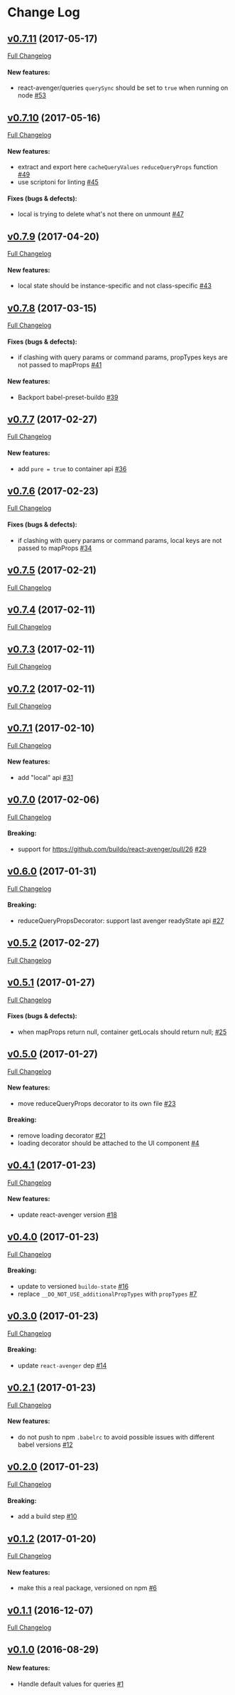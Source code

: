 #  Change Log



## [v0.7.11](https://github.com/buildo/react-container/tree/v0.7.11) (2017-05-17)
[Full Changelog](https://github.com/buildo/react-container/compare/v0.7.10...v0.7.11)

#### New features:

- react-avenger/queries `querySync` should be set to `true` when running on node [#53](https://github.com/buildo/react-container/issues/53)

## [v0.7.10](https://github.com/buildo/react-container/tree/v0.7.10) (2017-05-16)
[Full Changelog](https://github.com/buildo/react-container/compare/v0.7.9...v0.7.10)

#### New features:

- extract and export here `cacheQueryValues` `reduceQueryProps` function [#49](https://github.com/buildo/react-container/issues/49)
- use scriptoni for linting [#45](https://github.com/buildo/react-container/issues/45)

#### Fixes (bugs & defects):

- local is trying to delete what's not there on unmount [#47](https://github.com/buildo/react-container/issues/47)

## [v0.7.9](https://github.com/buildo/react-container/tree/v0.7.9) (2017-04-20)
[Full Changelog](https://github.com/buildo/react-container/compare/v0.7.8...v0.7.9)

#### New features:

- local state should be instance-specific and not class-specific [#43](https://github.com/buildo/react-container/issues/43)

## [v0.7.8](https://github.com/buildo/react-container/tree/v0.7.8) (2017-03-15)
[Full Changelog](https://github.com/buildo/react-container/compare/v0.7.7...v0.7.8)

#### Fixes (bugs & defects):

- if clashing with query params or command params, propTypes keys are not passed to mapProps [#41](https://github.com/buildo/react-container/issues/41)

#### New features:

- Backport babel-preset-buildo [#39](https://github.com/buildo/react-container/issues/39)

## [v0.7.7](https://github.com/buildo/react-container/tree/v0.7.7) (2017-02-27)
[Full Changelog](https://github.com/buildo/react-container/compare/v0.7.6...v0.7.7)

#### New features:

- add `pure = true` to container api [#36](https://github.com/buildo/react-container/issues/36)

## [v0.7.6](https://github.com/buildo/react-container/tree/v0.7.6) (2017-02-23)
[Full Changelog](https://github.com/buildo/react-container/compare/v0.7.5...v0.7.6)

#### Fixes (bugs & defects):

- if clashing with query params or command params, local keys are not passed to mapProps [#34](https://github.com/buildo/react-container/issues/34)

## [v0.7.5](https://github.com/buildo/react-container/tree/v0.7.5) (2017-02-21)
[Full Changelog](https://github.com/buildo/react-container/compare/v0.7.4...v0.7.5)

## [v0.7.4](https://github.com/buildo/react-container/tree/v0.7.4) (2017-02-11)
[Full Changelog](https://github.com/buildo/react-container/compare/v0.7.3...v0.7.4)

## [v0.7.3](https://github.com/buildo/react-container/tree/v0.7.3) (2017-02-11)
[Full Changelog](https://github.com/buildo/react-container/compare/v0.7.2...v0.7.3)

## [v0.7.2](https://github.com/buildo/react-container/tree/v0.7.2) (2017-02-11)
[Full Changelog](https://github.com/buildo/react-container/compare/v0.7.1...v0.7.2)

## [v0.7.1](https://github.com/buildo/react-container/tree/v0.7.1) (2017-02-10)
[Full Changelog](https://github.com/buildo/react-container/compare/v0.7.0...v0.7.1)

#### New features:

- add "local" api [#31](https://github.com/buildo/react-container/issues/31)

## [v0.7.0](https://github.com/buildo/react-container/tree/v0.7.0) (2017-02-06)
[Full Changelog](https://github.com/buildo/react-container/compare/v0.6.0...v0.7.0)

#### Breaking:

- support for https://github.com/buildo/react-avenger/pull/26 [#29](https://github.com/buildo/react-container/issues/29)

## [v0.6.0](https://github.com/buildo/react-container/tree/v0.6.0) (2017-01-31)
[Full Changelog](https://github.com/buildo/react-container/compare/v0.5.2...v0.6.0)

#### Breaking:

- reduceQueryPropsDecorator: support last avenger readyState api [#27](https://github.com/buildo/react-container/issues/27)

## [v0.5.2](https://github.com/buildo/react-container/tree/v0.5.2) (2017-02-27)
[Full Changelog](https://github.com/buildo/react-container/compare/v0.5.1...v0.5.2)

## [v0.5.1](https://github.com/buildo/react-container/tree/v0.5.1) (2017-01-27)
[Full Changelog](https://github.com/buildo/react-container/compare/v0.5.0...v0.5.1)

#### Fixes (bugs & defects):

- when mapProps return null, container getLocals should return null; [#25](https://github.com/buildo/react-container/issues/25)

## [v0.5.0](https://github.com/buildo/react-container/tree/v0.5.0) (2017-01-27)
[Full Changelog](https://github.com/buildo/react-container/compare/v0.4.1...v0.5.0)

#### New features:

- move reduceQueryProps decorator to its own file [#23](https://github.com/buildo/react-container/issues/23)

#### Breaking:

- remove loading decorator  [#21](https://github.com/buildo/react-container/issues/21)
- loading decorator should be attached to the UI component [#4](https://github.com/buildo/react-container/issues/4)

## [v0.4.1](https://github.com/buildo/react-container/tree/v0.4.1) (2017-01-23)
[Full Changelog](https://github.com/buildo/react-container/compare/v0.4.0...v0.4.1)

#### New features:

- update react-avenger version [#18](https://github.com/buildo/react-container/issues/18)

## [v0.4.0](https://github.com/buildo/react-container/tree/v0.4.0) (2017-01-23)
[Full Changelog](https://github.com/buildo/react-container/compare/v0.3.0...v0.4.0)

#### Breaking:

- update to versioned `buildo-state` [#16](https://github.com/buildo/react-container/issues/16)
- replace `__DO_NOT_USE_additionalPropTypes` with `propTypes` [#7](https://github.com/buildo/react-container/issues/7)

## [v0.3.0](https://github.com/buildo/react-container/tree/v0.3.0) (2017-01-23)
[Full Changelog](https://github.com/buildo/react-container/compare/v0.2.1...v0.3.0)

#### Breaking:

- update `react-avenger` dep [#14](https://github.com/buildo/react-container/issues/14)

## [v0.2.1](https://github.com/buildo/react-container/tree/v0.2.1) (2017-01-23)
[Full Changelog](https://github.com/buildo/react-container/compare/v0.2.0...v0.2.1)

#### New features:

- do not push to npm `.babelrc` to avoid possible issues with different babel versions [#12](https://github.com/buildo/react-container/issues/12)

## [v0.2.0](https://github.com/buildo/react-container/tree/v0.2.0) (2017-01-23)
[Full Changelog](https://github.com/buildo/react-container/compare/v0.1.2...v0.2.0)

#### Breaking:

- add a build step [#10](https://github.com/buildo/react-container/issues/10)

## [v0.1.2](https://github.com/buildo/react-container/tree/v0.1.2) (2017-01-20)
[Full Changelog](https://github.com/buildo/react-container/compare/v0.1.1...v0.1.2)

#### New features:

- make this a real package, versioned on npm [#6](https://github.com/buildo/react-container/issues/6)

## [v0.1.1](https://github.com/buildo/react-container/tree/v0.1.1) (2016-12-07)
[Full Changelog](https://github.com/buildo/react-container/compare/v0.1.0...v0.1.1)

## [v0.1.0](https://github.com/buildo/react-container/tree/v0.1.0) (2016-08-29)


#### New features:

- Handle default values for queries [#1](https://github.com/buildo/react-container/issues/1)